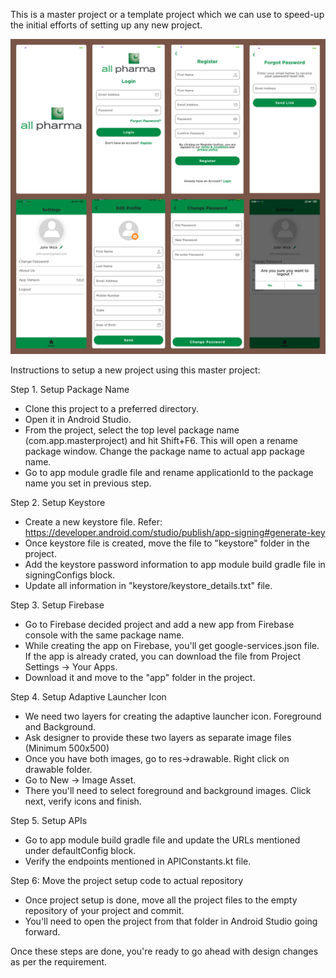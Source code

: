 This is a master project or a template project which we can use to speed-up the initial efforts of 
setting up any new project.

![Master Project](master_project.jpg)

Instructions to setup a new project using this master project:

Step 1. Setup Package Name
- Clone this project to a preferred directory.
- Open it in Android Studio.
- From the project, select the top level package name (com.app.masterproject) and hit Shift+F6. 
This will open a rename package window. Change the package name to actual app package name.
- Go to app module gradle file and rename applicationId to the package name you set in previous step.

Step 2. Setup Keystore
- Create a new keystore file. 
Refer: https://developer.android.com/studio/publish/app-signing#generate-key
- Once keystore file is created, move the file to "keystore" folder in the project.
- Add the keystore password information to app module build gradle file in signingConfigs block.
- Update all information in "keystore/keystore_details.txt" file.

Step 3. Setup Firebase
- Go to Firebase decided project and add a new app from Firebase console with the same package name.
- While creating the app on Firebase, you'll get google-services.json file. If the app is already crated,
you can download the file from Project Settings ->  Your Apps.
- Download it and move to the "app" folder in the project.

Step 4. Setup Adaptive Launcher Icon
- We need two layers for creating the adaptive launcher icon. Foreground and Background.
- Ask designer to provide these two layers as separate image files (Minimum 500x500)
- Once you have both images, go to res->drawable. Right click on drawable folder.
- Go to New -> Image Asset.
- There you'll need to select foreground and background images. Click next, verify icons and finish.

Step 5. Setup APIs
- Go to app module build gradle file and update the URLs mentioned under defaultConfig block.
- Verify the endpoints mentioned in APIConstants.kt file.

Step 6: Move the project setup code to actual repository
- Once project setup is done, move all the project files to the empty repository of your project and commit.
- You'll need to open the project from that folder in Android Studio going forward.

Once these steps are done, you're ready to go ahead with design changes as per the requirement.
 